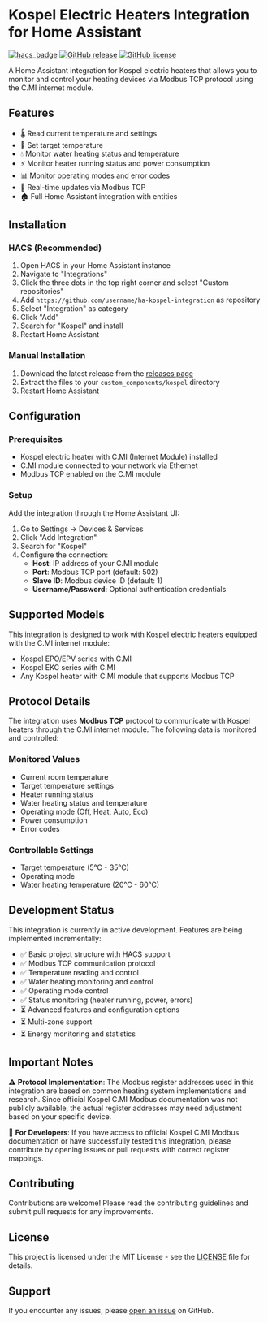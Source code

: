 # Kospel Electric Heaters Integration for Home Assistant

[![hacs_badge](https://img.shields.io/badge/HACS-Custom-orange.svg)](https://github.com/custom-components/hacs)
[![GitHub release](https://img.shields.io/github/release/username/ha-kospel-integration.svg)](https://github.com/username/ha-kospel-integration/releases)
[![GitHub license](https://img.shields.io/github/license/username/ha-kospel-integration.svg)](https://github.com/username/ha-kospel-integration/blob/main/LICENSE)

A Home Assistant integration for Kospel electric heaters that allows you to monitor and control your heating devices via Modbus TCP protocol using the C.MI internet module.

## Features

- 🌡️ Read current temperature and settings
- 🎯 Set target temperature
- 💧 Monitor water heating status and temperature  
- ⚡ Monitor heater running status and power consumption
- 📊 Monitor operating modes and error codes
- 🔄 Real-time updates via Modbus TCP
- 🏠 Full Home Assistant integration with entities

## Installation

### HACS (Recommended)

1. Open HACS in your Home Assistant instance
2. Navigate to "Integrations"
3. Click the three dots in the top right corner and select "Custom repositories"
4. Add `https://github.com/username/ha-kospel-integration` as repository
5. Select "Integration" as category
6. Click "Add"
7. Search for "Kospel" and install
8. Restart Home Assistant

### Manual Installation

1. Download the latest release from the [releases page](https://github.com/username/ha-kospel-integration/releases)
2. Extract the files to your `custom_components/kospel` directory
3. Restart Home Assistant

## Configuration

### Prerequisites

- Kospel electric heater with C.MI (Internet Module) installed
- C.MI module connected to your network via Ethernet
- Modbus TCP enabled on the C.MI module

### Setup

Add the integration through the Home Assistant UI:

1. Go to Settings → Devices & Services
2. Click "Add Integration"
3. Search for "Kospel"
4. Configure the connection:
   - **Host**: IP address of your C.MI module
   - **Port**: Modbus TCP port (default: 502)
   - **Slave ID**: Modbus device ID (default: 1)
   - **Username/Password**: Optional authentication credentials

## Supported Models

This integration is designed to work with Kospel electric heaters equipped with the C.MI internet module:

- Kospel EPO/EPV series with C.MI
- Kospel EKC series with C.MI  
- Any Kospel heater with C.MI module that supports Modbus TCP

## Protocol Details

The integration uses **Modbus TCP** protocol to communicate with Kospel heaters through the C.MI internet module. The following data is monitored and controlled:

### Monitored Values
- Current room temperature
- Target temperature settings
- Heater running status
- Water heating status and temperature
- Operating mode (Off, Heat, Auto, Eco)
- Power consumption
- Error codes

### Controllable Settings
- Target temperature (5°C - 35°C)
- Operating mode
- Water heating temperature (20°C - 60°C)

## Development Status

This integration is currently in active development. Features are being implemented incrementally:

- ✅ Basic project structure with HACS support
- ✅ Modbus TCP communication protocol
- ✅ Temperature reading and control
- ✅ Water heating monitoring and control
- ✅ Operating mode control
- ✅ Status monitoring (heater running, power, errors)
- ⏳ Advanced features and configuration options
- ⏳ Multi-zone support
- ⏳ Energy monitoring and statistics

## Important Notes

⚠️ **Protocol Implementation**: The Modbus register addresses used in this integration are based on common heating system implementations and research. Since official Kospel C.MI Modbus documentation was not publicly available, the actual register addresses may need adjustment based on your specific device.

🔧 **For Developers**: If you have access to official Kospel C.MI Modbus documentation or have successfully tested this integration, please contribute by opening issues or pull requests with correct register mappings.

## Contributing

Contributions are welcome! Please read the contributing guidelines and submit pull requests for any improvements.

## License

This project is licensed under the MIT License - see the [LICENSE](LICENSE) file for details.

## Support

If you encounter any issues, please [open an issue](https://github.com/username/ha-kospel-integration/issues) on GitHub.
